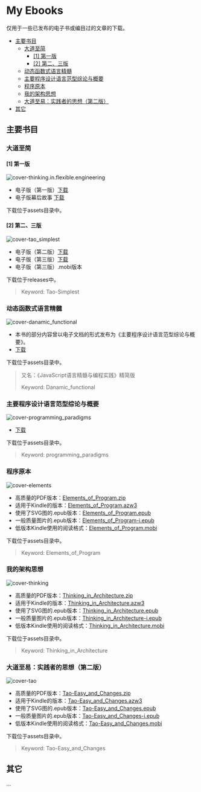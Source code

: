 # My Ebooks

仅用于一些已发布的电子书或编目过的文章的下载。



  * [主要书目](#%E4%B8%BB%E8%A6%81%E4%B9%A6%E7%9B%AE)
    * [大道至简](#%E5%A4%A7%E9%81%93%E8%87%B3%E7%AE%80)
      * [[1] 第一版](#1-%E7%AC%AC%E4%B8%80%E7%89%88)
      * [[2] 第二、三版](#2-%E7%AC%AC%E4%BA%8C%E4%B8%89%E7%89%88)
    * [动态函数式语言精髓](#%E5%8A%A8%E6%80%81%E5%87%BD%E6%95%B0%E5%BC%8F%E8%AF%AD%E8%A8%80%E7%B2%BE%E9%AB%93)
    * [主要程序设计语言范型综论与概要](#%E4%B8%BB%E8%A6%81%E7%A8%8B%E5%BA%8F%E8%AE%BE%E8%AE%A1%E8%AF%AD%E8%A8%80%E8%8C%83%E5%9E%8B%E7%BB%BC%E8%AE%BA%E4%B8%8E%E6%A6%82%E8%A6%81)
    * [程序原本](#%E7%A8%8B%E5%BA%8F%E5%8E%9F%E6%9C%AC)
    * [我的架构思想](#%E6%88%91%E7%9A%84%E6%9E%B6%E6%9E%84%E6%80%9D%E6%83%B3)
    * [大道至易：实践者的思想（第二版）](#%E5%A4%A7%E9%81%93%E8%87%B3%E6%98%93%E5%AE%9E%E8%B7%B5%E8%80%85%E7%9A%84%E6%80%9D%E6%83%B3%E7%AC%AC%E4%BA%8C%E7%89%88)
  * [其它](#%E5%85%B6%E5%AE%83)



## 主要书目

### 大道至简

#### [1] 第一版

![cover-thinking.in.flexible.engineering](wiki/images/cover-thinking.in.flexible.engineering2.jpg)

* 电子版（第一版）[下载](https://github.com/aimingoo/my-ebooks/raw/master/assets/Tao-Simplest-1_rel.2005.11.06.zip)
* 电子版幕后故事 [下载](https://github.com/aimingoo/my-ebooks/raw/master/assets/Tao-Simplest-Behind.zip)

下载位于assets目录中。

#### [2] 第二、三版

![cover-tao_simplest](wiki/images/cover-tao_simplest.png)

* 电子版（第二版）[下载](https://github.com/aimingoo/my-ebooks/releases/download/v1.0.0/Tao-Simplest-2_rel.2012.12.18.zip)
* 电子版（第三版）[下载](https://github.com/aimingoo/my-ebooks/releases/download/v1.0.2/Tao-Simplest-3_rel.2017.05.03.zip)
* 电子版（第三版）.mobi版本

下载位于releases中。

> Keyword: Tao-Simplest


### 动态函数式语言精髓

![cover-danamic_functional](wiki/images/cover-danamic_functional.jpg)

* 本书的部分内容曾以电子文档的形式发布为《主要程序设计语言范型综论与概要》。
* [下载](https://github.com/aimingoo/my-ebooks/raw/master/assets/Danamic-functional.zip)

下载位于assets目录中。


> 又名：《JavaScript语言精髓与编程实践》精简版
>
> Keyword: Danamic\_functional


### 主要程序设计语言范型综论与概要

![cover-programming_paradigms](wiki/images/cover-programming_paradigms.jpg)

* [下载](https://github.com/aimingoo/my-ebooks/raw/master/assets/Programming-paradigms.zip)

下载位于assets目录中。

> Keyword: programming\_paradigms


### 程序原本

![cover-elements](wiki/images/cover-elements.png)

* 高质量的PDF版本：[Elements_of_Program.zip](https://github.com/aimingoo/my-ebooks/raw/master/assets/Elements_of_Program.zip)
* 适用于Kindle的版本：[Elements_of_Program.azw3](https://github.com/aimingoo/my-ebooks/raw/master/assets/Elements_of_Program.azw3)
* 使用了SVG图的.epub版本：[Elements_of_Program.epub](https://github.com/aimingoo/my-ebooks/raw/master/assets/Elements_of_Program.epub)
* 一般质量图片的.epub版本：[Elements_of_Program-i.epub](https://github.com/aimingoo/my-ebooks/raw/master/assets/Elements_of_Program-i.epub)
* 低版本Kindle使用的阅读格式：[Elements_of_Program.mobi](https://github.com/aimingoo/my-ebooks/raw/master/assets/Elements_of_Program.mobi)

下载位于assets目录中。

> Keyword: Elements\_of\_Program


### 我的架构思想

![cover-thinking](wiki/images/cover-thinking.png)

* 高质量的PDF版本：[Thinking_in_Architecture.zip](https://github.com/aimingoo/my-ebooks/raw/master/assets/Thinking_in_Architecture.zip)
* 适用于Kindle的版本：[Thinking_in_Architecture.azw3](https://github.com/aimingoo/my-ebooks/raw/master/assets/Thinking_in_Architecture.azw3)
* 使用了SVG图的.epub版本：[Thinking_in_Architecture.epub](https://github.com/aimingoo/my-ebooks/raw/master/assets/Thinking_in_Architecture.epub)
* 一般质量图片的.epub版本：[Thinking_in_Architecture-i.epub](https://github.com/aimingoo/my-ebooks/raw/master/assets/Thinking_in_Architecture-i.epub)
* 低版本Kindle使用的阅读格式：[Thinking_in_Architecture.mobi](https://github.com/aimingoo/my-ebooks/raw/master/assets/Thinking_in_Architecture.mobi)

下载位于assets目录中。

> Keyword: Thinking_in_Architecture


### 大道至易：实践者的思想（第二版）

![cover-tao](wiki/images/cover-tao.png)

* 高质量的PDF版本：[Tao-Easy_and_Changes.zip](https://github.com/aimingoo/my-ebooks/raw/master/assets/Tao-Easy_and_Changes.zip)
* 适用于Kindle的版本：[Tao-Easy_and_Changes.azw3](https://github.com/aimingoo/my-ebooks/raw/master/assets/Tao-Easy_and_Changes.azw3)
* 使用了SVG图的.epub版本：[Tao-Easy_and_Changes.epub](https://github.com/aimingoo/my-ebooks/raw/master/assets/Tao-Easy_and_Changes.epub)
* 一般质量图片的.epub版本：[Tao-Easy_and_Changes-i.epub](https://github.com/aimingoo/my-ebooks/raw/master/assets/Tao-Easy_and_Changes-i.epub)
* 低版本Kindle使用的阅读格式：[Tao-Easy_and_Changes.mobi](https://github.com/aimingoo/my-ebooks/raw/master/assets/Tao-Easy_and_Changes.mobi)

下载位于assets目录中。

> Keyword: Tao-Easy_and_Changes


## 其它

...
